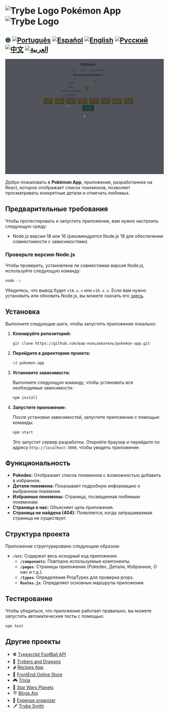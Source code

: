 # <img src="https://agenciars.com.br/wp-content/uploads/2022/06/Trybe.png" alt="Trybe Logo" width="52" height="30" /> Pokémon App <img src="https://agenciars.com.br/wp-content/uploads/2022/06/Trybe.png" alt="Trybe Logo" width="52" height="30" />


## 🌐 [![Português](https://img.shields.io/badge/Português-green)](https://github.com/SamuelRocha91/pokedex/blob/main/README.md) [![Español](https://img.shields.io/badge/Español-yellow)](https://github.com/SamuelRocha91/pokedex/blob/main/README_es.md) [![English](https://img.shields.io/badge/English-blue)](https://github.com/SamuelRocha91/pokedex/blob/main/README_en.md) [![Русский](https://img.shields.io/badge/Русский-lightgrey)](https://github.com/SamuelRocha91/pokedex/blob/main/README_ru.md) [![中文](https://img.shields.io/badge/中文-red)](https://github.com/SamuelRocha91/pokedex/blob/main/README_ch.md) [![العربية](https://img.shields.io/badge/العربية-orange)](https://github.com/SamuelRocha91/pokedex/blob/main/README_ar.md)

![Предварительный просмотр приложения](./public/podexFinal.gif)

Добро пожаловать в **Pokémon App**, приложение, разработанное на React, которое отображает список покемонов, позволяет просматривать конкретные детали и отмечать любимых.

## Предварительные требования

Чтобы протестировать и запустить приложение, вам нужно настроить следующую среду:

- Node.js версии 18 или 16 (рекомендуется Node.js 18 для обеспечения совместимости с зависимостями).

### Проверьте версию Node.js

Чтобы проверить, установлена ли совместимая версия Node.js, используйте следующую команду:

```bash
node -v
```

Убедитесь, что вывод будет `v18.x.x` или `v16.x.x`. Если вам нужно установить или обновить Node.js, вы можете скачать его [здесь](https://nodejs.org/).

## Установка

Выполните следующие шаги, чтобы запустить приложение локально:

1. **Клонируйте репозиторий:**

   ```bash
   git clone https://github.com/ваш-пользователь/pokemon-app.git
   ```

2. **Перейдите в директорию проекта:**

   ```bash
   cd pokemon-app
   ```

3. **Установите зависимости:**

   Выполните следующую команду, чтобы установить все необходимые зависимости:

   ```bash
   npm install
   ```

4. **Запустите приложение:**

   После установки зависимостей, запустите приложение с помощью команды:

   ```bash
   npm start
   ```

   Это запустит сервер разработки. Откройте браузер и перейдите по адресу `http://localhost:3000`, чтобы увидеть приложение.

## Функциональность

- **Pokedex:** Отображает список покемонов с возможностью добавить в избранное.
- **Детали покемона:** Показывает подробную информацию о выбранном покемоне.
- **Избранные покемоны:** Страница, посвященная любимым покемонам.
- **Страница о нас:** Объясняет цель приложения.
- **Страница не найдена (404):** Появляется, когда запрашиваемая страница не существует.

## Структура проекта

Приложение структурировано следующим образом:

- **`/src`**: Содержит весь исходный код приложения.
  - **`/components`**: Повторно используемые компоненты.
  - **`/pages`**: Страницы приложения (Pokedex, Детали, Избранное, О нас и т.д.).
  - **`/types`**: Определения PropTypes для проверки props.
  - **`Routes.js`**: Определяет основные маршруты приложения.

## Тестирование

Чтобы убедиться, что приложение работает правильно, вы можете запустить автоматические тесты с помощью:

```bash
npm test
```

## Другие проекты

- ⚽ [Typescript FootBall API](https://github.com/SamuelRocha91/trybeFutebolClube/blob/main/README_ru.md)
- 🐉 [Trybers and Dragons](https://github.com/SamuelRocha91/trybeAndDragons/blob/main/README_ru.md)
- 🌶️ [Recipes App](https://github.com/SamuelRocha91/ProjectRecipesApp/blob/main/README_ru.md)
- 🏪 [FrontEnd Online Store](https://github.com/SamuelRocha91/trybeFutebolClube/blob/main/README_ru.md)
- 🎮 [Trivia](https://github.com/SamuelRocha91/trivia_game/blob/main/README_ru.md)
- 🌌 [Star Wars Planets](https://github.com/SamuelRocha91/ProjectRecipesApp/blob/main/README_ru.md)
- 🪧 [Blogs Api](https://github.com/SamuelRocha91/BlogsApi/blob/main/README_ru.md)
- 👛 [Expense organizer](https://github.com/SamuelRocha91/project-trybewallet/blob/main/README_ru.md)
- 🗡️ [Trybe Smith](https://github.com/SamuelRocha91/TrybeSmith/blob/main/README_ru.md)
